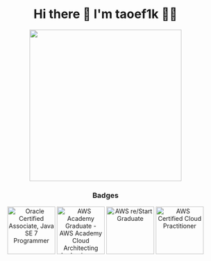 <h1 align='center'>
  Hi there 👋 I'm taoef1k 👨‍💻
</h1>

<p align='center'>
  <a href="#"><img src="https://github-readme-stats.vercel.app/api?username=taoef1k&show_icons=true&count_private=true&theme=dark" width="350"></a>
</p>

<h3 align='center'>Badges</h3>
<p align='center'>
<a href="https://www.credly.com/badges/0ef33c38-98a5-44e4-9681-0ab665d3a6bb/public_url" target="_blank"><img class="share-ui__badge-image" src="https://images.credly.com/size/220x220/images/9956323d-90eb-4a7a-9fc6-4750ce433d3a/Oracle-Certification-badge_OC-Associate600X600.png" alt="Oracle Certified Associate, Java SE 7 Programmer" width="110" height="110"></a>
<a href="https://www.credly.com/badges/14f06484-a751-4fa2-b333-5813cddae76b/public_url" target="_blank"><img class="cr-badges-full-badge__img" src="https://images.credly.com/size/220x220/images/2f7b0627-48a0-4894-8d46-3245bdfe0463/image.png" alt="AWS Academy Graduate - AWS Academy Cloud Architecting badge image. Learning. Issued by Amazon Web Services Training and Certification" width="110" height="110"></a>
<a href="https://www.credly.com/badges/0ef33c38-98a5-44e4-9681-0ab665d3a6bb/public_url" target="_blank"><img class="share-ui__badge-image" src="https://images.credly.com/size/110x110/images/44e2c252-5d19-4574-9646-005f7225bf53/image.png" alt="AWS re/Start Graduate" width="110" height="110"></a>
<a href="https://www.credly.com/badges/618d3dec-9f59-4f3f-b79c-95b65980a85c/public_url" target="_blank"><img class="share-ui__badge-image" src="https://images.credly.com/size/110x110/images/00634f82-b07f-4bbd-a6bb-53de397fc3a6/image.png" alt="AWS Certified Cloud Practitioner" width="110" height="110"></a>
</p>

<!--
**taoef1k/taoef1k** is a ✨ _special_ ✨ repository because its `README.md` (this file) appears on your GitHub profile.

Here are some ideas to get you started:

- 🔭 I’m currently working on ...
- 🌱 I’m currently learning ...
- 👯 I’m looking to collaborate on ...
- 🤔 I’m looking for help with ...
- 💬 Ask me about ...
- 📫 How to reach me: ...
- 😄 Pronouns: ...
- ⚡ Fun fact: ...
-->
